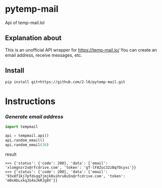# pytemp-mail
Api of temp-mail.lol

## Explanation about
This is an unofficial API wrapper for https://temp-mail.io/
You can create an email address, receive messages, etc.

## Install
`pip install git+https://github.com/2-l0/pytemp-mail.git`

# Instructions
### *Generate email address*
```py
import tempmail

api = tempmail.api()
api.random_email()
api.random_email(30)
```
result
```
>>> {'status': {'code': 200}, 'data': {'email': 'xlomgnzr2v@rfcdrive.com', 'token': 'gT-lF8Zuc32zBq7Ocysc'}}
>>> {'status': {'code': 200}, 'data': {'email': '93x8f1kj7pfdsqq7jmjk0uihru8u5n@rfcdrive.com', 'token': 'm0xAbLxkqJG4aJkRJg8V'}}
```
